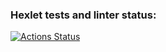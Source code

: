### Hexlet tests and linter status:
[![Actions Status](https://github.com/andrey6053/frontend-project-11/workflows/hexlet-check/badge.svg)](https://github.com/andrey6053/frontend-project-11/actions)